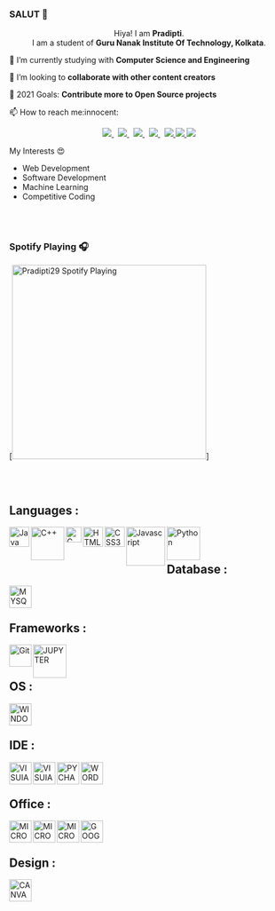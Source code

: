 ### SALUT 👋

<p align='Center'>
 Hiya! I am <b>Pradipti</b>.<br/>
 I am a student of <b>Guru Nanak Institute Of Technology, Kolkata</b>.<br/>
 </p>
 
<p> 🌱 I’m currently studying with <b>Computer Science and Engineering</b></p>

<p> 👯 I’m looking to <b>collaborate with other content creators</b></p>

<p> 🥅 2021 Goals: <b>Contribute more to Open Source projects</b></p>

<p>📫 How to reach me:innocent:</p>

<p align='center'>
 
  <a href="mailto:sah.pradipti29@gmail.com">
  <img src="https://img.shields.io/badge/Gmail-D14836?style=for-the-badge&logo=gmail&logoColor=white">
  </a>&nbsp
  
  <a href="https://www.linkedin.com/in/pradipti-sah-b503ba184/">
  <img src="https://img.shields.io/badge/LinkedIn-0077B5?style=for-the-badge&logo=linkedin&logoColor=white">
  </a>&nbsp
  
  <a href="https://twitter.com/sah_pradipti">
    <img src="https://img.shields.io/badge/Twitter-1DA1F2?style=for-the-badge&logo=twitter&logoColor=white">
  </a>&nbsp
  
  <a href="https://www.facebook.com/pradipti29">
    <img src="https://img.shields.io/badge/Facebook-1877F2?style=for-the-badge&logo=facebook&logoColor=white">
  </a>&nbsp
  
   <a href="https://www.instagram.com/_pradipti_29/">
    <img src="https://img.shields.io/badge/Instagram-E4405F?style=for-the-badge&logo=instagram&logoColor=white">
  </a>

   <a href="https://www.hackerearth.com/@rashmi1999sah">
    <img src="https://img.shields.io/badge/HackerEarth-%232C3454.svg?&style=for-the-badge&logo=HackerEarth&logoColor=Blue">
  </a>
   
   <a href="https://www.hackerrank.com/Pradipti29">
    <img src="https://img.shields.io/badge/-Hackerrank-2EC866?style=for-the-badge&logo=HackerRank&logoColor=white">
  </a>

</p>

My Interests :heart_eyes:<br>

- Web Development
- Software Development
- Machine Learning
- Competitive Coding 

<br/>
<br/>

### Spotify Playing 🎧

[<img src="https://open.spotify.com/track/3cqPu20DGTGUoZtbJH2Dmi?si=a429d3a26e1747df" alt="Pradipti29 Spotify Playing" width="350" />]

<br/>
<br/>

## Languages :

<img align = 'left' alt = 'Java' width='36px' src="https://img.shields.io/badge/Java-ED8B00?style=for-the-badge&logo=java&logoColor=white"/>

<img align = 'left' alt = 'C++' width='60px' src="https://img.shields.io/badge/C%2B%2B-00599C?style=for-the-badge&logo=c%2B%2B&logoColor=white"/>

<img align = 'left' alt = 'C' width='28px' src="https://img.shields.io/badge/C-00599C?style=for-the-badge&logo=c&logoColor=white"/>

<img align = 'left' alt = 'HTML5' width='36px' src="https://img.shields.io/badge/HTML5-E34F26?style=for-the-badge&logo=html5&logoColor=white"/>

<img align = 'left' alt = 'CSS3' width='36px' src="https://img.shields.io/badge/CSS3-1572B6?style=for-the-badge&logo=css3&logoColor=white"/>

<img align = 'left' alt = 'Javascript' width='70px' src="https://img.shields.io/badge/JavaScript-323330?style=for-the-badge&logo=javascript&logoColor=F7DF1E"/>

<img align = 'left' alt = 'Python' width='60px' src="https://img.shields.io/badge/Python-3776AB?style=for-the-badge&logo=python&logoColor=white"/>

<br/>
<br/>

## Database :

<img align = 'left' alt = 'MYSQL' width='40px' src="https://img.shields.io/badge/MySQL-00000F?style=for-the-badge&logo=mysql&logoColor=white"/>

<br/>
<br/>

## Frameworks :

<img align = 'left' alt = 'Git' width='40px' src="https://img.shields.io/badge/Git-F05032?style=for-the-badge&logo=git&logoColor=white"/>

<img align = 'left' alt = 'JUPYTER' width='60px' src="https://img.shields.io/badge/Jupyter-F37626.svg?&style=for-the-badge&logo=Jupyter&logoColor=white"/>

<br/>
<br/>

## OS :

<img align = 'left' alt = 'WINDOWS' width='40px' src="https://img.shields.io/badge/Windows-0078D6?style=for-the-badge&logo=windows&logoColor=white"/>

<br/>
<br/>

## IDE :

<img align = 'left' alt = 'VISUIAL STUDIO CODE' width='40px' src="https://img.shields.io/badge/Visual_Studio_Code-0078D4?style=for-the-badge&logo=visual%20studio%20code&logoColor=white"/>

<img align = 'left' alt = 'VISUIAL STUDIO 2019' width='40px' src="https://img.shields.io/badge/Visual_Studio_2019-5C2D91?style=for-the-badge&logo=visual%20studio&logoColor=white"/>

<img align = 'left' alt = 'PYCHARM' width='40px' src="https://img.shields.io/badge/PyCharm-000000.svg?&style=for-the-badge&logo=PyCharm&logoColor=white"/>

<img align = 'left' alt = 'WORDPRESS' width='40px' src="https://img.shields.io/badge/Wordpress-21759B?style=for-the-badge&logo=wordpress&logoColor=white"/>

<br/>
<br/>

## Office :

<img align = 'left' alt = 'MICROSOFT EXCEL' width='40px' src="https://img.shields.io/badge/Microsoft_Excel-217346?style=for-the-badge&logo=microsoft-excel&logoColor=white"/>

<img align = 'left' alt = 'MICROSOFT POWERPOINT' width='40px' src="https://img.shields.io/badge/Microsoft_PowerPoint-B7472A?style=for-the-badge&logo=microsoft-powerpoint&logoColor=white"/>

<img align = 'left' alt = 'MICROSOFT WORD' width='40px' src="https://img.shields.io/badge/Microsoft_Word-2B579A?style=for-the-badge&logo=microsoft-word&logoColor=white"/>

<img align = 'left' alt = 'GOOGLE SHEETS' width='40px' src="https://img.shields.io/badge/Google%20Sheets-34A853?style=for-the-badge&logo=google-sheets&logoColor=white"/>

<br/>
<br/>

## Design :

<img align = 'left' alt = 'CANVA' width='40px' src="https://img.shields.io/badge/Canva-%2300C4CC.svg?&style=for-the-badge&logo=Canva&logoColor=white"/>




<br/>
<br/>
<br/>




<!--
**Pradipti29/Pradipti29** is a ✨ _special_ ✨ repository because its `README.md` (this file) appears on your GitHub profile.

Here are some ideas to get you started:

- 🔭 I’m currently working on ...
- 🌱 I’m currently learning ...
- 👯 I’m looking to collaborate on ...
- 🤔 I’m looking for help with ...
- 💬 Ask me about ...
- 📫 How to reach me: ...
- 😄 Pronouns: ...
- ⚡ Fun fact: ...
-->

